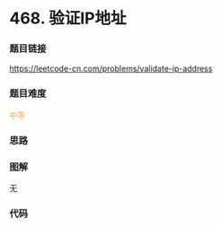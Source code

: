 # 468. 验证IP地址

### 题目链接

https://leetcode-cn.com/problems/validate-ip-address

### 题目难度

<font color=#F0AD4E>中等</font>

### 思路



### 图解

无

### 代码

```python
```